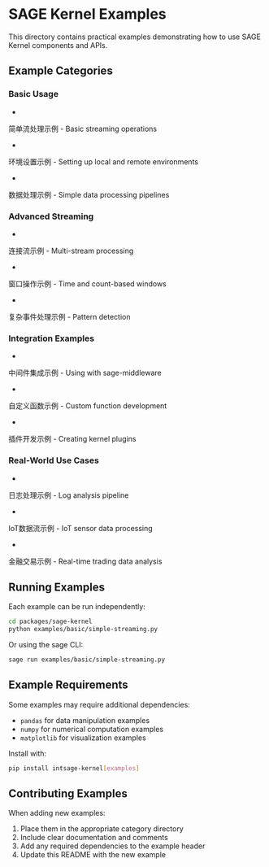 # SAGE Kernel Examples

This directory contains practical examples demonstrating how to use SAGE Kernel components and APIs.

## Example Categories

### Basic Usage
- <!-- [simple-streaming.py](basic/simple-streaming.py) -->
简单流处理示例 - Basic streaming operations
- <!-- [environment-setup.py](basic/environment-setup.py) -->
环境设置示例 - Setting up local and remote environments
- <!-- [data-processing.py](basic/data-processing.py) -->
数据处理示例 - Simple data processing pipelines

### Advanced Streaming
- <!-- [connected-streams.py](advanced/connected-streams.py) -->
连接流示例 - Multi-stream processing
- <!-- [windowing-operations.py](advanced/windowing-operations.py) -->
窗口操作示例 - Time and count-based windows
- <!-- [complex-event-processing.py](advanced/complex-event-processing.py) -->
复杂事件处理示例 - Pattern detection

### Integration Examples
- <!-- [middleware-integration.py](integration/middleware-integration.py) -->
中间件集成示例 - Using with sage-middleware
- <!-- [custom-functions.py](integration/custom-functions.py) -->
自定义函数示例 - Custom function development
- <!-- [plugin-development.py](integration/plugin-development.py) -->
插件开发示例 - Creating kernel plugins

### Real-World Use Cases
- <!-- [log-processing.py](use-cases/log-processing.py) -->
日志处理示例 - Log analysis pipeline
- <!-- [iot-data-streaming.py](use-cases/iot-data-streaming.py) -->
IoT数据流示例 - IoT sensor data processing
- <!-- [financial-trading.py](use-cases/financial-trading.py) -->
金融交易示例 - Real-time trading data analysis

## Running Examples

Each example can be run independently:

```bash
cd packages/sage-kernel
python examples/basic/simple-streaming.py
```

Or using the sage CLI:

```bash
sage run examples/basic/simple-streaming.py
```

## Example Requirements

Some examples may require additional dependencies:
- `pandas` for data manipulation examples
- `numpy` for numerical computation examples
- `matplotlib` for visualization examples

Install with:
```bash
pip install intsage-kernel[examples]
```

## Contributing Examples

When adding new examples:
1. Place them in the appropriate category directory
2. Include clear documentation and comments
3. Add any required dependencies to the example header
4. Update this README with the new example

